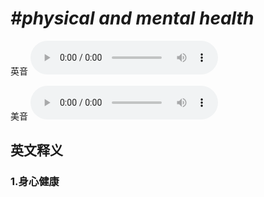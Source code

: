 # ***\#physical and mental health*** 
英音
<audio src="./media/physical and mental health1_AAC.aac" controls="controls"></audio>

美音
<audio src="./media/physical and mental health2_AAC.aac" controls="controls"></audio>



  

英文释义
---
### 1.**身心健康**  



